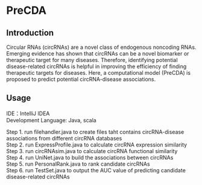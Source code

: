 # PreCDA
## Introduction
Circular RNAs (circRNAs) are a novel class of endogenous noncoding RNAs. Emerging evidence has shown that circRNAs can be a novel biomarker or therapeutic target for many diseases. Therefore, identifying potential disease-related circRNAs is helpful in improving the efficiency of finding therapeutic targets for diseases. Here, a computational model (PreCDA) is proposed to predict potential circRNA-disease associations.
## Usage
IDE：IntelliJ IDEA  
Development Language: Java, scala  

Step 1. run filehandler.java to create files taht contains circRNA-disease associations from different circRNA databases  
Step 2. run ExpressProfile.java to calculate circRNA expression similarity  
Step 3. run circRNAsim.java to calculate circRNA functional similarity  
Step 4. run UniNet.java to build the associations between circRNAs  
Step 5. run PersonalRank.java to rank candidate circRNAs  
Step 6. run TestSet.java to output the AUC value of predicting candidate disease-related circRNAs 
